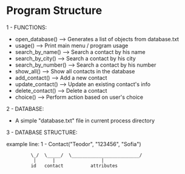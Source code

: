 Program Structure
=================

1 - FUNCTIONS:

- open_database() --> Generates a list of objects from database.txt
- usage() --> Print main menu / program usage
- search_by_name() --> Search a contact by his name
- search_by_city() --> Search a contact by his city
- search_by_number() --> Search a contact by his number
- show_all() --> Show all contacts in the database 
- add_contact() --> Add a new contact
- update_contact() --> Update an existing contact's info
- delete_contact() --> Delete a contact
- choice() --> Perform action based on user's choice


2 - DATABASE:

- A simple "database.txt" file in current process directory 


3 - DATABASE STRUCTURE:

example line: 1 - Contact("Teodor", "123456", "Sofia")

             \_/  \_____/  \_________________________/
              |      |                 |
             id   contact          attributes
